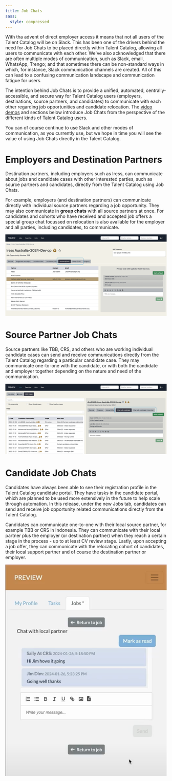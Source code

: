 ```yaml
---
title: Job Chats
sass:
  style: compressed
---
```


With tha advent of direct employer access it means that not all users of the Talent Catalog will be
on Slack. This has been one of the drivers behind the need for Job Chats to be placed directly 
within Talent Catalog, allowing all users to communicate with each other. We've also acknowledged 
that there are often multiple modes of communication, such as Slack, email, WhatsApp, Trengo; and 
that sometimes there can be non-standard ways in which, for instance, Slack communication channels 
are created. All of this can lead to a confusing communication landscape and communication fatigue
for users.

The intention behind Job Chats is to provide a unified, automated, centrally-accessible, and secure
way for Talent Catalog users (employers, destinations, source partners, and candidates) to 
communicate with each other regarding job opportunities and candidate relocation. The <a href="">
video demos</a> and sections below introduce Job Chats from the perspective of the different kinds 
of Talent Catalog users. 

You can of course continue to use Slack and other modes of communication, as you currently use, but
we hope in time you will see the value of using Job Chats directly in the Talent Catalog.


# Employers and Destination Partners

Destination partners, including employers such as Iress, can communicate about jobs and candidate 
cases with other interested parties, such as source partners and candidates, directly from the 
Talent Catalog using Job Chats.

For example, employers (and destination partners) can communicate directly with individual source 
partners regarding a job opportunity. They may also communicate in **group chats** with all source 
partners at once. For candidates and cohorts who have received and accepted job offers a special 
group chat focussed on relocation is also available for the employer and all parties, including 
candidates, to communicate.

<div class="card-image-container">
  <img src="./../assets/images/v220/JobChatsEmployer.png" 
        alt="Candidate Registration and Consents" class="card-image">
</div>


# Source Partner Job Chats

Source partners like TBB, CRS, and others who are working individual candidate cases can send and 
receive communications directly from the Talent Catalog regarding a particular candidate case. They 
may communicate one-to-one with the candidate, or with both the candidate and employer together 
depending on the nature and need of the communication.

<div class="card-image-container">
  <img src="./../assets/images/v220/JobChatsSource.png" 
        alt="Candidate Registration and Consents" class="card-image">
</div>


# Candidate Job Chats

Candidates have always been able to see their registration profile in the Talent Catalog candidate
portal. They have tasks in the candidate portal, which are planned to be used more extensively in 
the future to help scale through automation. In this release, under the new Jobs tab, candidates 
can send and receive job opportunity related communications directly from the Talent Catalog.

Candidates can communicate one-to-one with their local source partner, for example TBB or CRS in 
Indonesia. They can communicate with their local partner plus the employer (or destination partner) 
when they reach a certain stage in the process - up to at least CV review stage. Lastly, upon 
accepting a job offer, they can communicate with the relocating cohort of candidates, their local 
support partner and of course the destination partner or employer.

<div class="card-image-container-narrow">
  <img src="./../assets/images/v220/JobChatsCandidate.png" 
        alt="Candidate Registration and Consents" class="card-image">
</div>

